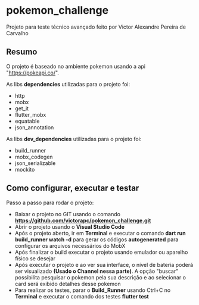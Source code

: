 # pokemon_challenge

Projeto para teste técnico avançado feito por Victor Alexandre Pereira de Carvalho

## Resumo

O projeto é baseado no ambiente pokemon usando a api "https://pokeapi.co/".

As libs **dependencies** utilizadas para o projeto foi:
 - http
 - mobx
 - get_it
 - flutter_mobx
 - equatable
 - json_annotation

As libs **dev_dependencies** utilizadas para o projeto foi:
 - build_runner
 - mobx_codegen
 - json_serializable
 - mockito

 ## Como configurar, executar e testar

 Passo a passo para rodar o projeto:
  - Baixar o projeto no GIT usando o comando **https://github.com/victorapc/pokemon_challenge.git**
  - Abrir o projeto usando o **Visual Studio Code**
  - Após o projeto aberto, ir em **Terminal** e executar o comando **dart run build_runner watch -d** para gerar os códigos **autogenerated** para configurar os arquivos necessários do MobX
  - Após finalizar o build executar o projeto usando emulador ou aparelho físico se desejar
  - Após executar o projeto e ao ver sua interface, o nível de bateria poderá ser visualizado **(Usado o Channel nessa parte)**. A opção "buscar" possibilita  pesquisar o pokemon pela sua descrição e ao selecionar o card será exibido detalhes desse pokemon
  - Para realizar os testes, parar o **Build_Runner** usando Ctrl+C no **Terminal** e executar o comando dos testes **flutter test**
